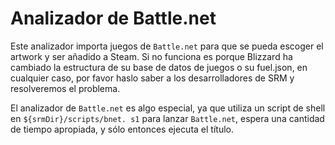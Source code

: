 # Analizador de Battle.net

Este analizador importa juegos de `Battle.net` para que se pueda escoger el artwork y ser añadido a Steam. Si no funciona es porque Blizzard ha cambiado la estructura de su base de datos de juegos o su fuel.json, en cualquier caso, por favor haslo saber a los desarrolladores de SRM y resolveremos el problema.

El analizador de `Battle.net` es algo especial, ya que utiliza un script de shell en `${srmDir}/scripts/bnet. s1` para lanzar `Battle.net`, espera una cantidad de tiempo apropiada, y sólo entonces ejecuta el título.
